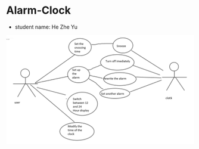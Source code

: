 # Alarm-Clock
* student name: He Zhe Yu

![alarm clock use diagram](https://github.com/another1s/Alarm-Clock/blob/master/alarmclock.JPG "alarm clock")



